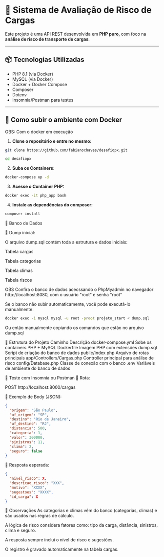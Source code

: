 # 🚚 Sistema de Avaliação de Risco de Cargas

Este projeto é uma API REST desenvolvida em **PHP puro**, com foco na **análise de risco de transporte de cargas**.

---

## 📦 Tecnologias Utilizadas

- PHP 8.1 (via Docker)
- MySQL (via Docker)
- Docker + Docker Compose
- Composer
- Dotenv
- Insomnia/Postman para testes

---

## 🐳 Como subir o ambiente com Docker

OBS: Com o docker em execução

1. **Clone o repositório e entre no mesmo:**

```bash
git clone https://github.com/fabianochaves/desafiopx.git
```

```bash
cd desafiopx
```

2. **Suba os Containers:**

```bash
docker-compose up -d
```

3. **Acesse o Container PHP:**
```bash
docker exec -it php_app bash
```

4. **Instale as dependências do composer:**
```bash
composer install
```

🧱 Banco de Dados

🔸 Dump inicial:

O arquivo dump.sql contém toda a estrutura e dados iniciais:

Tabela cargas

Tabela categorias

Tabela climas

Tabela riscos

OBS Confira o banco de dados acecssando o PhpMyadmin no navegador http://localhost:8080, com o usuário "root" e senha "root"

Se o banco não subir automaticamente, você pode executá-lo manualmente:
```bash
docker exec -i mysql mysql -u root -proot projeto_start < dump.sql
```

Ou então manualmente copiando os comandos que estão no arquivo dump.sql

🔧 Estrutura do Projeto
Caminho	Descrição
docker-compose.yml	Sobe os containers PHP + MySQL
Dockerfile	Imagem PHP com extensões
dump.sql	Script de criação do banco de dados
public/index.php	Arquivo de rotas principais
app/Controllers/Cargas.php	Controller principal para análise de risco
config/Database.php	Classe de conexão com o banco
.env	Variáveis de ambiente do banco de dados

🧪 Teste com Insomnia ou Postman
🔹 Rota:

POST http://localhost:8000/cargas

🔹 Exemplo de Body (JSON):
```json
{
  "origem": "São Paulo",
  "uf_origem": "SP",
  "destino": "Rio de Janeiro",
  "uf_destino": "RJ",
  "distancia": 500,
  "categoria": 1,
  "valor": 300000,
  "sinistros": 11,
  "clima": 2,
  "seguro": false
}
```
🔹 Resposta esperada:
```json
{
  "nivel_risco": X,
  "descricao_risco": "XXX",
  "motivo": "XXXX",
  "sugestoes": "XXXX",
  "id_carga": X
}
```

📌 Observações
As categorias e climas vêm do banco (categorias, climas) e são usados nas regras de cálculo.

A lógica de risco considera fatores como: tipo da carga, distância, sinistros, clima e seguro.

A resposta sempre inclui o nível de risco e sugestões.

O registro é gravado automaticamente na tabela cargas.